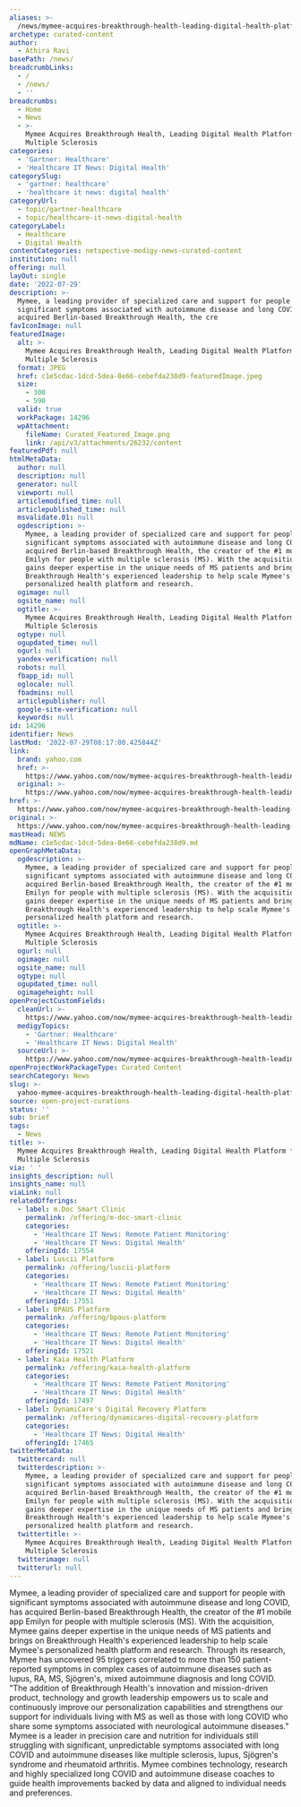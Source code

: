 ```yaml
---
aliases: >-
  /news/mymee-acquires-breakthrough-health-leading-digital-health-platform-for-multiple-sclerosis
archetype: curated-content
author:
  - Athira Ravi
basePath: /news/
breadcrumbLinks:
  - /
  - /news/
  - ''
breadcrumbs:
  - Home
  - News
  - >-
    Mymee Acquires Breakthrough Health, Leading Digital Health Platform for
    Multiple Sclerosis
categories:
  - 'Gartner: Healthcare'
  - 'Healthcare IT News: Digital Health'
categorySlug:
  - 'gartner: healthcare'
  - 'healthcare it news: digital health'
categoryUrl:
  - topic/gartner-healthcare
  - topic/healthcare-it-news-digital-health
categoryLabel:
  - Healthcare
  - Digital Health
contentCategories: netspective-medigy-news-curated-content
institution: null
offering: null
layOut: single
date: '2022-07-29'
description: >-
  Mymee, a leading provider of specialized care and support for people with
  significant symptoms associated with autoimmune disease and long COVID, has
  acquired Berlin-based Breakthrough Health, the cre
favIconImage: null
featuredImage:
  alt: >-
    Mymee Acquires Breakthrough Health, Leading Digital Health Platform for
    Multiple Sclerosis
  format: JPEG
  href: c1e5cdac-1dcd-5dea-8e66-cebefda238d9-featuredImage.jpeg
  size:
    - 300
    - 590
  valid: true
  workPackage: 14296
  wpAttachment:
    fileName: Curated_Featured_Image.png
    link: /api/v3/attachments/26232/content
featuredPdf: null
htmlMetaData:
  author: null
  description: null
  generator: null
  viewport: null
  articlemodified_time: null
  articlepublished_time: null
  msvalidate.01: null
  ogdescription: >-
    Mymee, a leading provider of specialized care and support for people with
    significant symptoms associated with autoimmune disease and long COVID, has
    acquired Berlin-based Breakthrough Health, the creator of the #1 mobile app
    Emilyn for people with multiple sclerosis (MS). With the acquisition, Mymee
    gains deeper expertise in the unique needs of MS patients and brings on
    Breakthrough Health's experienced leadership to help scale Mymee's
    personalized health platform and research.
  ogimage: null
  ogsite_name: null
  ogtitle: >-
    Mymee Acquires Breakthrough Health, Leading Digital Health Platform for
    Multiple Sclerosis
  ogtype: null
  ogupdated_time: null
  ogurl: null
  yandex-verification: null
  robots: null
  fbapp_id: null
  oglocale: null
  fbadmins: null
  articlepublisher: null
  google-site-verification: null
  keywords: null
id: 14296
identifier: News
lastMod: '2022-07-29T08:17:00.425844Z'
link:
  brand: yahoo.com
  href: >-
    https://www.yahoo.com/now/mymee-acquires-breakthrough-health-leading-130500676.html
  original: >-
    https://www.yahoo.com/now/mymee-acquires-breakthrough-health-leading-130500676.html
href: >-
  https://www.yahoo.com/now/mymee-acquires-breakthrough-health-leading-130500676.html
original: >-
  https://www.yahoo.com/now/mymee-acquires-breakthrough-health-leading-130500676.html
mastHead: NEWS
mdName: c1e5cdac-1dcd-5dea-8e66-cebefda238d9.md
openGraphMetaData:
  ogdescription: >-
    Mymee, a leading provider of specialized care and support for people with
    significant symptoms associated with autoimmune disease and long COVID, has
    acquired Berlin-based Breakthrough Health, the creator of the #1 mobile app
    Emilyn for people with multiple sclerosis (MS). With the acquisition, Mymee
    gains deeper expertise in the unique needs of MS patients and brings on
    Breakthrough Health's experienced leadership to help scale Mymee's
    personalized health platform and research.
  ogtitle: >-
    Mymee Acquires Breakthrough Health, Leading Digital Health Platform for
    Multiple Sclerosis
  ogurl: null
  ogimage: null
  ogsite_name: null
  ogtype: null
  ogupdated_time: null
  ogimageheight: null
openProjectCustomFields:
  cleanUrl: >-
    https://www.yahoo.com/now/mymee-acquires-breakthrough-health-leading-130500676.html
  medigyTopics:
    - 'Gartner: Healthcare'
    - 'Healthcare IT News: Digital Health'
  sourceUrl: >-
    https://www.yahoo.com/now/mymee-acquires-breakthrough-health-leading-130500676.html
openProjectWorkPackageType: Curated Content
searchCategory: News
slug: >-
  yahoo-mymee-acquires-breakthrough-health-leading-digital-health-platform-for-multiple-sclerosis
source: open-project-curations
status: ''
sub: brief
tags:
  - News
title: >-
  Mymee Acquires Breakthrough Health, Leading Digital Health Platform for
  Multiple Sclerosis
via: ' '
insights_description: null
insights_name: null
viaLink: null
relatedOfferings:
  - label: m.Doc Smart Clinic
    permalink: /offering/m-doc-smart-clinic
    categories:
      - 'Healthcare IT News: Remote Patient Monitoring'
      - 'Healthcare IT News: Digital Health'
    offeringId: 17554
  - label: Luscii Platform
    permalink: /offering/luscii-platform
    categories:
      - 'Healthcare IT News: Remote Patient Monitoring'
      - 'Healthcare IT News: Digital Health'
    offeringId: 17551
  - label: BPAUS Platform
    permalink: /offering/bpaus-platform
    categories:
      - 'Healthcare IT News: Remote Patient Monitoring'
      - 'Healthcare IT News: Digital Health'
    offeringId: 17521
  - label: Kaia Health Platform
    permalink: /offering/kaia-health-platform
    categories:
      - 'Healthcare IT News: Remote Patient Monitoring'
      - 'Healthcare IT News: Digital Health'
    offeringId: 17497
  - label: DynamiCare's Digital Recovery Platform
    permalink: /offering/dynamicares-digital-recovery-platform
    categories:
      - 'Healthcare IT News: Digital Health'
    offeringId: 17465
twitterMetaData:
  twittercard: null
  twitterdescription: >-
    Mymee, a leading provider of specialized care and support for people with
    significant symptoms associated with autoimmune disease and long COVID, has
    acquired Berlin-based Breakthrough Health, the creator of the #1 mobile app
    Emilyn for people with multiple sclerosis (MS). With the acquisition, Mymee
    gains deeper expertise in the unique needs of MS patients and brings on
    Breakthrough Health's experienced leadership to help scale Mymee's
    personalized health platform and research.
  twittertitle: >-
    Mymee Acquires Breakthrough Health, Leading Digital Health Platform for
    Multiple Sclerosis
  twitterimage: null
  twitterurl: null
---
```

<p>Mymee, a leading provider of specialized care and support for people with significant symptoms associated with autoimmune disease and long COVID, has acquired Berlin-based Breakthrough Health, the creator of the #1 mobile app Emilyn for people with multiple sclerosis (MS).
With the acquisition, Mymee gains deeper expertise in the unique needs of MS patients and brings on Breakthrough Health's experienced leadership to help scale Mymee's personalized health platform and research. Through its research, Mymee has uncovered 95 triggers correlated to more than 150 patient-reported symptoms in complex cases of autoimmune diseases such as lupus, RA, MS, Sjögren's, mixed autoimmune diagnosis and long COVID. "The addition of Breakthrough Health's innovation and mission-driven product, technology and growth leadership empowers us to scale and continuously improve our personalization capabilities and strengthens our support for individuals living with MS as well as those with long COVID who share some symptoms associated with neurological autoimmune diseases."
Mymee is a leader in precision care and nutrition for individuals still struggling with significant, unpredictable symptoms associated with long COVID and autoimmune diseases like multiple sclerosis, lupus, Sjögren's syndrome and rheumatoid arthritis.
Mymee combines technology, research and highly specialized long COVID and autoimmune disease coaches to guide health improvements backed by data and aligned to individual needs and preferences.</p>